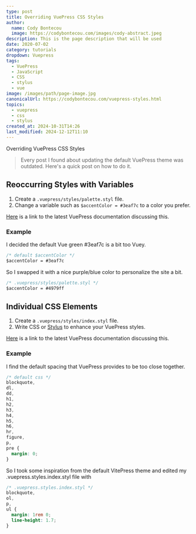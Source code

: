 ```yaml
---
type: post
title: Overriding VuePress CSS Styles
author:
  name: Cody Bontecou
  image: https://codybontecou.com/images/cody-abstract.jpeg
description: This is the page description that will be used
date: 2020-07-02
category: tutorials
dropdown: Vuepress
tags:
  - VuePress
  - JavaScript
  - CSS
  - stylus
  - vue
image: /images/path/page-image.jpg
canonicalUrl: https://codybontecou.com/vuepress-styles.html
topics:
  - vuepress
  - css
  - stylus
created_at: 2024-10-31T14:26
last_modified: 2024-12-12T11:10
---
```


<span class="text-4xl font-semibold">Overriding VuePress CSS Styles</span>

> Every post I found about updating the default VuePress theme was outdated. Here's a quick post on how to do it.

## Reoccurring Styles with Variables

1. Create a `.vuepress/styles/palette.styl` file.
1. Change a variable such as `$accentColor = #3eaf7c` to a color you prefer.

[Here](https://vuepress.vuejs.org/config/#palette-styl) is a link to the latest VuePress documentation discussing this.

### Example

<p class="text-gray-500">I decided the default Vue green #3eaf7c is a bit too Vuey.</p>

```sass
/* default $accentColor */
$accentColor = #3eaf7c
```

<p class="text-gray-500">So I swapped it with a nice purple/blue color to personalize the site a bit.</p>

```sass
/* .vuepress/styles/palette.styl */
$accentColor = #4979ff
```

## Individual CSS Elements

1. Create a `.vuepress/styles/index.styl` file.
1. Write CSS or [Stylus](https://stylus-lang.com/) to enhance your VuePress styles.

[Here](https://vuepress.vuejs.org/config/#index-styl) is a link to the latest VuePress documentation discussing this.

### Example

<p class="text-gray-500">I find the default spacing that VuePress provides to be too close together.</p>

```css
/* default css */
blockquote,
dl,
dd,
h1,
h2,
h3,
h4,
h5,
h6,
hr,
figure,
p,
pre {
  margin: 0;
}
```

<p class="text-gray-500">So I took some inspiration from the default VitePress theme and edited my .vuepress.styles.index.styl file with</p>

```css
/* .vuepress.styles.index.styl */
blockquote,
ol,
p,
ul {
  margin: 1rem 0;
  line-height: 1.7;
}
```
